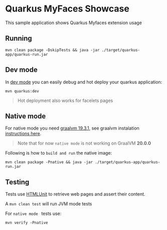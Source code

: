 # Quarkus MyFaces Showcase

This sample application shows Quarkus Myfaces extension usage

## Running

`mvn clean package -DskipTests && java -jar ./target/quarkus-app/quarkus-run.jar`

## Dev mode

In [dev mode](https://quarkus.io/guides/maven-tooling#development-mode) you can easily debug and hot deploy your quarkus application:

`mvn quarkus:dev` 

> Hot deployment also works for facelets pages  

## Native mode

For native mode you need [graalvm 19.3.1](https://github.com/graalvm/graalvm-ce-builds/releases/tag/vm-19.3.1), see graalvm instalation [instructions here](https://quarkus.io/guides/building-native-image).

> Note that for now `native mode` is not working on GraalVM **20.0.0** 

Following is how to `build and run` the native image:

`mvn clean package -Pnative && java -jar ./target/quarkus-app/quarkus-run.jar`

## Testing 

Tests use [HTMLUnit](https://github.com/HtmlUnit/htmlunit) to retrieve web pages and assert their content.

A `mvn clean test` will run JVM mode tests

For `native mode ` tests use:

```
mvn verify -Pnative
``` 